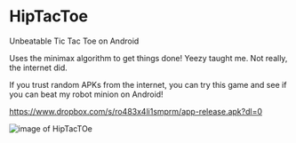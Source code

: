 # HipTacToe
Unbeatable Tic Tac Toe on Android

Uses the minimax algorithm to get things done! Yeezy taught me. Not really, the internet did. 

If you trust random APKs from the internet, you can try this game and see if you can beat my robot minion on Android! 

https://www.dropbox.com/s/ro483x4li1smprm/app-release.apk?dl=0

![image of HipTacTOe](http://i.imgur.com/mr00TCq.png)

